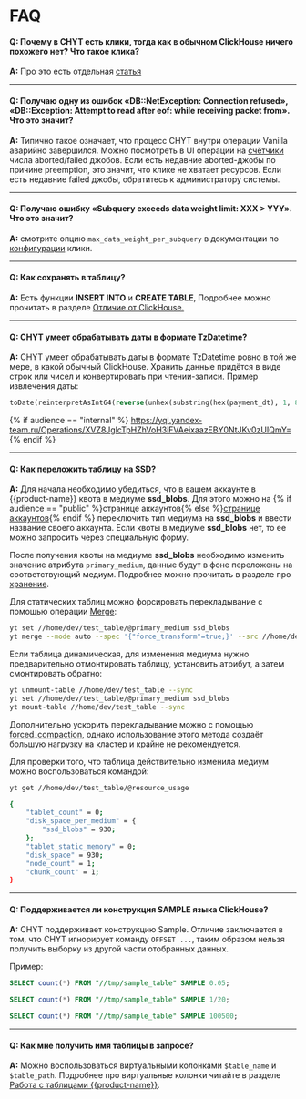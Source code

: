 # FAQ

#### **Q: Почему в CHYT есть клики, тогда как в обычном ClickHouse ничего похожего нет? Что такое клика?**

**A:** Про это есть отдельная [статья](../../../user-guide/data-processing/chyt/general.md)

------

#### **Q: Получаю одну из ошибок «DB::NetException: Connection refused», «DB::Exception: Attempt to read after eof: while receiving packet from». Что это значит?**

 **A:** Типично такое означает, что процесс CHYT внутри операции Vanilla аварийно завершился. Можно посмотреть в UI операции на [счётчики](../../../user-guide/data-processing/chyt/cliques/ui.md) числа aborted/failed джобов. Если есть недавние aborted-джобы по причине preemption, это значит, что клике не хватает ресурсов. Если есть недавние failed джобы, обратитесь к администратору системы.

------

#### **Q: Получаю ошибку «Subquery exceeds data weight limit: XXX > YYY». Что это значит?**

**A:** смотрите опцию `max_data_weight_per_subquery` в документации по [конфигурации](../../../user-guide/data-processing/chyt/reference/configuration.md#yt) клики.

------

#### **Q: Как сохранять в таблицу?**

**A:** Есть функции **INSERT INTO** и **CREATE TABLE**, Подробнее можно прочитать в разделе [Отличие от ClickHouse.](../../../user-guide/data-processing/chyt/yt-tables.md#save)


------

#### **Q: CHYT умеет обрабатывать даты в формате TzDatetime?**

**A:**  CHYT умеет обрабатывать даты в формате TzDatetime ровно в той же мере, в какой обычный ClickHouse. Хранить данные придётся в виде строк или чисел и конвертировать при чтении-записи. Пример извлечения даты:

```sql
toDate(reinterpretAsInt64(reverse(unhex(substring(hex(payment_dt), 1, 8)))))
```

{% if audience == "internal" %}
https://yql.yandex-team.ru/Operations/XVZ8JglcTpHZhVoH3iFVAeixaazEBY0NtJKv0zUIQmY=
{% endif %}

------

#### **Q: Как переложить таблицу на SSD?**

**A:** Для начала необходимо убедиться, что в вашем аккаунте в {{product-name}} квота в медиуме **ssd_blobs**. Для этого можно на {% if audience == "public" %}странице аккаунтов{% else %}[странице аккаунтов](https://yt.yandex-team.ru/hahn/accounts/general?medium=ssd_blobs){% endif %} переключить тип медиума на **ssd_blobs** и ввести название своего аккаунта. Если квоты в медиуме **ssd_blobs** нет, то ее можно запросить через специальную форму.

После получения квоты на медиуме **ssd_blobs** необходимо изменить значение атрибута `primary_medium`, данные будут в фоне переложены на соответствующий медиум. Подробнее можно прочитать в разделе про [хранение](../../../faq/faq.md#storage).

Для статических таблиц можно форсировать перекладывание с помощью операции [Merge](../../../user-guide/data-processing/operations/merge.md):

```bash
yt set //home/dev/test_table/@primary_medium ssd_blobs
yt merge --mode auto --spec '{"force_transform"=true;}' --src //home/dev/test_table --dst //home/dev/test_table
```

Если таблица динамическая, для изменения медиума нужно предварительно отмонтировать таблицу,
установить атрибут, а затем смонтировать обратно:

```bash
yt unmount-table //home/dev/test_table --sync
yt set //home/dev/test_table/@primary_medium ssd_blobs
yt mount-table //home/dev/test_table --sync
```

Дополнительно ускорить перекладывание можно с помощью [forced_compaction](../../../user-guide/dynamic-tables/overview.md#attributes), однако использование этого метода создаёт большую нагрузку на кластер и крайне не рекомендуется.

Для проверки того, что таблица действительно изменила медиум можно воспользоваться командой:

```bash
yt get //home/dev/test_table/@resource_usage

{
    "tablet_count" = 0;
    "disk_space_per_medium" = {
        "ssd_blobs" = 930;
    };
    "tablet_static_memory" = 0;
    "disk_space" = 930;
    "node_count" = 1;
    "chunk_count" = 1;
}
```

------

#### **Q: Поддерживается ли конструкция SAMPLE языка ClickHouse?**

**A:** CHYT поддерживает конструкцию Sample. Отличие заключается в том, что CHYT игнорирует команду `OFFSET ...`, таким образом нельзя получить выборку из другой части отобранных данных.

  Пример:

  ```SQL
  SELECT count(*) FROM "//tmp/sample_table" SAMPLE 0.05;

  SELECT count(*) FROM "//tmp/sample_table" SAMPLE 1/20;

  SELECT count(*) FROM "//tmp/sample_table" SAMPLE 100500;
  ```

------

#### **Q: Как мне получить имя таблицы в запросе?**

**A:** Можно воспользоваться виртуальными колонками `$table_name` и `$table_path`. Подробнее про виртуальные колонки читайте в разделе [Работа с таблицами {{product-name}}](../../../user-guide/data-processing/chyt/yt-tables.md##virtual_columns).
